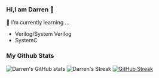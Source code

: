 ### Hi,I am Darren 👋

🌱 I’m currently learning ...
  * Verilog/System Verilog
  * SystemC  

### My Github Stats
![Darren's GitHub stats](https://github-readme-stats.vercel.app/api?username=DarrenHuang0411&show=reviews&theme=tokyonight&hide_border=true)
![Darren's Streak](https://github-readme-streak-stats.herokuapp.com/?user=DarrenHu&theme=tokyonight&hide_border=true)
[![GitHub Streak](https://streak-stats.demolab.com?user=DarrenHuang0411&theme=dark)](https://git.io/streak-stats)
<!--
**DarrenHuang0411/DarrenHuang0411** is a ✨ _special_ ✨ repository because its `README.md` (this file) appears on your GitHub profile.

Here are some ideas to get you started:

- 🔭 I’m currently working on ...
- 🌱 I’m currently learning ...
- 👯 I’m looking to collaborate on ...
- 🤔 I’m looking for help with ...
- 💬 Ask me about ...
- 📫 How to reach me: ...
- 😄 Pronouns: ...
- ⚡ Fun fact: ...
-->

